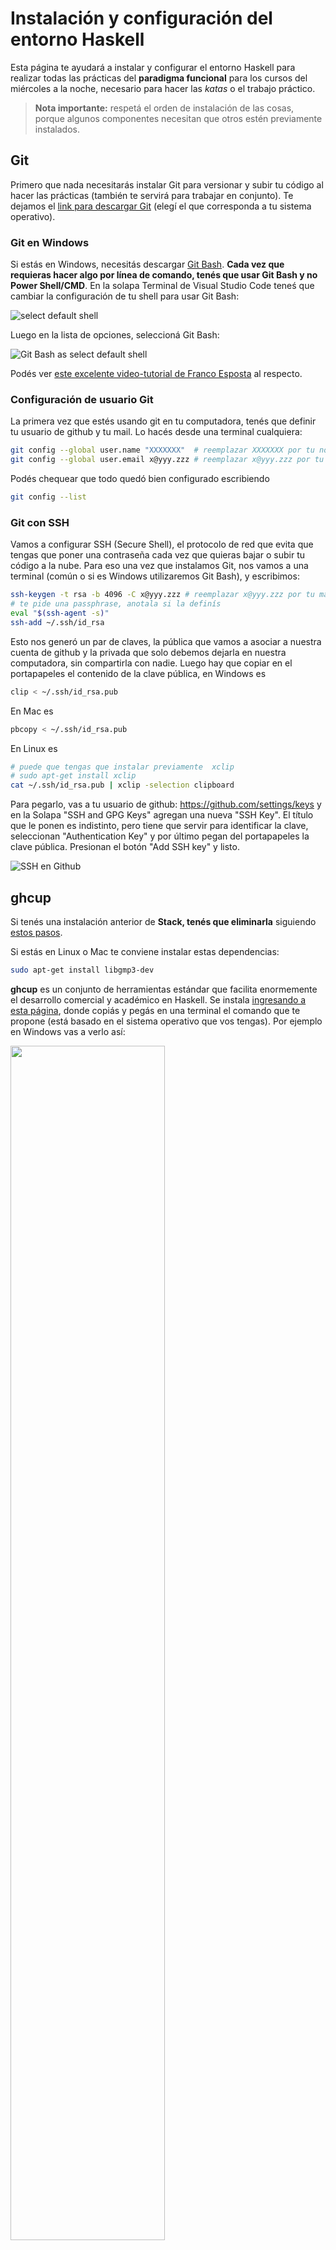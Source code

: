 # Instalación y configuración del entorno Haskell

Esta página te ayudará a instalar y configurar el entorno Haskell para realizar todas las prácticas del **paradigma funcional** para los cursos del miércoles a la noche, necesario para hacer las _katas_ o el trabajo práctico. 

> **Nota importante:** respetá el orden de instalación de las cosas, porque algunos componentes necesitan que otros estén previamente instalados.

## Git

Primero que nada necesitarás instalar Git para versionar y subir tu código al hacer las prácticas (también te servirá para trabajar en conjunto). Te dejamos el [link para descargar Git](https://git-scm.com/downloads) (elegí el que corresponda a tu sistema operativo).

### Git en Windows

Si estás en Windows, necesitás descargar [Git Bash](https://gitforwindows.org/). **Cada vez que requieras hacer algo por línea de comando, tenés que usar Git Bash y no Power Shell/CMD**. En la solapa Terminal de Visual Studio Code teneś que cambiar la configuración de tu shell para usar Git Bash:

![select default shell](../../images/haskell/selectDefaultShell.png)

Luego en la lista de opciones, seleccioná Git Bash:

![Git Bash as select default shell](../../images/haskell/selectDefaultShell2.png)

Podés ver [este excelente video-tutorial de Franco Esposta](https://www.youtube.com/watch?v=rRKe7l-ZNvM) al respecto.

### Configuración de usuario Git

La primera vez que estés usando git en tu computadora, tenés que definir tu usuario de github y tu mail. Lo hacés desde una terminal cualquiera:

```bash
git config --global user.name "XXXXXXX"  # reemplazar XXXXXXX por tu nombre de usuario
git config --global user.email x@yyy.zzz # reemplazar x@yyy.zzz por tu mail
```

Podés chequear que todo quedó bien configurado escribiendo

```bash
git config --list
```

### Git con SSH

Vamos a configurar SSH (Secure Shell), el protocolo de red que evita que tengas que poner una contraseña cada vez que quieras bajar o subir tu código a la nube. Para eso una vez que instalamos Git, nos vamos a una terminal (común o si es Windows utilizaremos Git Bash), y escribimos:

```bash
ssh-keygen -t rsa -b 4096 -C x@yyy.zzz # reemplazar x@yyy.zzz por tu mail
# te pide una passphrase, anotala si la definís
eval "$(ssh-agent -s)"
ssh-add ~/.ssh/id_rsa
```

Esto nos generó un par de claves, la pública que vamos a asociar a nuestra cuenta de github y la privada que solo debemos dejarla en nuestra computadora, sin compartirla con nadie. Luego hay que copiar en el portapapeles el contenido de la clave pública, en Windows es

```bash
clip < ~/.ssh/id_rsa.pub
```

En Mac es 

```bash
pbcopy < ~/.ssh/id_rsa.pub
```

En Linux es

```bash
# puede que tengas que instalar previamente  xclip
# sudo apt-get install xclip
cat ~/.ssh/id_rsa.pub | xclip -selection clipboard
```

Para pegarlo, vas a tu usuario de github: https://github.com/settings/keys y en la Solapa "SSH and GPG Keys" agregan una nueva "SSH Key". El título que le ponen es indistinto, pero tiene que servir para identificar la clave, seleccionan "Authentication Key" y por último pegan del portapapeles la clave pública. Presionan el botón "Add SSH key" y listo.

![SSH en Github](../../images/guia-katas/ssh-github.png)


## ghcup

Si tenés una instalación anterior de **Stack, tenés que eliminarla** siguiendo [estos pasos](https://docs.haskellstack.org/en/v1.9.1/README/#how-to-uninstall).

Si estás en Linux o Mac te conviene instalar estas dependencias:

```bash
sudo apt-get install libgmp3-dev
```

**ghcup** es un conjunto de herramientas estándar que facilita enormemente el desarrollo comercial y académico en Haskell. Se instala [ingresando a esta página](https://www.haskell.org/ghcup/), donde copiás y pegás en una terminal el comando que te propone (está basado en el sistema operativo que vos tengas). Por ejemplo en Windows vas a verlo así:

<img src="../../images/haskell/ghcup-win.jpeg" height="70%" width="70%">

> ATENCIÓN: el script de instalación está pensado para ejecutarse en Powershell, no en Git Bash

Mientras que en Linux-based lo vas a ver así:

<img src="../../images/haskell/ghcup-linux.png" height="70%" width="70%">

Seleccioná **todas las herramientas que te propone**, incluyendo

- **stack**: la herramienta con la que vamos a automatizar tareas
- **cabal**: el manejador de dependencias que utiliza internamente stack
- **HLS** o Haskell Language Server, que ofrece servicios importantes para Visual Studio Code
- y cualquier otro software que te ofrezca

### Chequeo de la instalación de ghcup

Una vez que hayas instalado ghcup, podés comprobar las versiones de las herramientas que instalaste escribiendo en una terminal

```bash
ghcup tui
```

que debería mostrarte una pantalla como la siguiente:

<img src="../../images/haskell/ghcup-tui-2025.png" height="60%" width="60%">

### Comandos manuales de ghcup

ghcup permite que vos le instales versiones diferentes de GHC, Cabal, stack y HLS. Para eso te recomendamos que utilices la versión gráfica `ghcup tui`. Si sos de utilizar la consola o tenés algún inconveniente con la versión gráfica podés utilizar estos comandos:

```bash
ghcup list                  # lista los programas instalados
ghcup install hls 2.7.0.0   # instala una versión específica del componente Haskell Language Server
ghcup set hls 2.7.0.0       # hace que por defecto utilices esa versión de HLS
ghcup upgrade               # actualiza la versión de ghcup
ghcup help                  # ayuda de ghcup
```

### Versiones a instalar

Para el año 2025 éstas son las versiones que vamos a utilizar para cada uno de los componentes. **Chequeá que tengas esas versiones** y si no las tenés recordá que lo instalás mediante el comando `ghcup install nombre_de_componente numero_de_version` como se explica más arriba.

- GHCUP: 0.1.40.0
- HLS (Haskell Language Server): 2.9.0.1
- GHC: 9.6.6
- Stack: 3.3.1
- Cabal: 3.12.1.0

## Editor de texto

Existen [muchas opciones](https://wiki.haskell.org/IDEs), nosotros te recomendamos [Visual Studio Code](https://code.visualstudio.com/)

### Plugins necesarios

Para mejorar nuestra experiencia de Haskell con Visual Studio Code, se deben instalar los siguientes plugins:

- **Haskell**, de Haskell: Haskell language support powered by the Haskell Language Server
- **Haskell Syntax Highlighting**, de Justus Adam: Syntax support for the Haskell programming language.
- **Markdown All in One**, para leer los enunciados con el formato [Markdown](https://help.github.com/articles/basic-writing-and-formatting-syntax/)
- **Git Extension Pack**, para integrar Git con Visual Studio
- Recomendamos también instalar el extension **Live Share** (ms-vsliveshare.vsliveshare), con el que pueden no solo compartir sino también interactuar con sus compañer@s y tutores (todos pueden escribir en el mismo espacio de trabajo).

Si querés ver cómo se instalan los plugins en Visual Studio Code, podés ver este video que muestra cómo se instala el plugin principal de Haskell

![VSC Extensions for Haskell](../../videos/haskell/vscPluginHaskell2.gif)

Fijate por ejemplo que el plugin aprovecha los tipos que infiere Haskell y con un simple click te permite escribirlo en tu código. Al final de la instalación, podés ver las extensiones de Haskell instaladas buscando en la solapa Extensions:

```bash
@installed Haskell
```

o simplemente `@installed` para verificar que seguiste los mismos pasos con los demás plugins.

### Plugins opcionales

- **hoogle-vscode** (jcanero.hoogle-vscode): podés buscar funciones estándar de Haskell

Si te gustó el font que dibuja la igualdad y las flechas con signos más bonitos, te recomendamos que instales el font [Fira Code](https://github.com/tonsky/FiraCode) (seguí las instrucciones del repositorio).

Y un detalle más: podés descargarte temas para Visual Studio Code que modifiquen los colores con los que se marcan las variables, los nombres de las funciones, los números, los strings, etc. En la solapa Extensions podés buscar `Themes` y te aparecerá una larga lista para que elijas la que más te gusta.

## Crear un primer proyecto

Te recomendamos que sigas [estas instrucciones](./nuevoProyecto.md) para crear tu primer proyecto.

## Entorno completo

Si todo quedó correctamente instalado, vas a tener un entorno integrado con el código que vayas escribiendo, como te muestra este video

![Linter for Haskell](../../videos/haskell/vscLinterForHaskell2.gif)

Desplegando el menú `View > Problems (Ctrl + Shift + M)` tenés acceso a todos los errores y advertencias que tiene tu archivo `.hs`. Al hacer click sobre un problema te lleva directamente a la línea que origina el inconveniente.

Si tenés algún error, te recomendamos visitar la página [troubleshooting para ayudarte a resolver errores posibles en la instalación de Haskell](./troubleshooting.md)

> Es super importante que puedas contar con un entorno integrado, y que no tengas que escribir el código "a ciegas" para luego compilarlo en una especie de big bang que te fuerce a mirar todos los errores de una. No es una experiencia de usuario recomendable, sobre todo en Haskell...

## Video introductorio

Te dejamos un [tutorial que explica cómo se trabaja en Haskell con el Visual Studio Code](https://youtu.be/aTXvOl_lrqQ).
